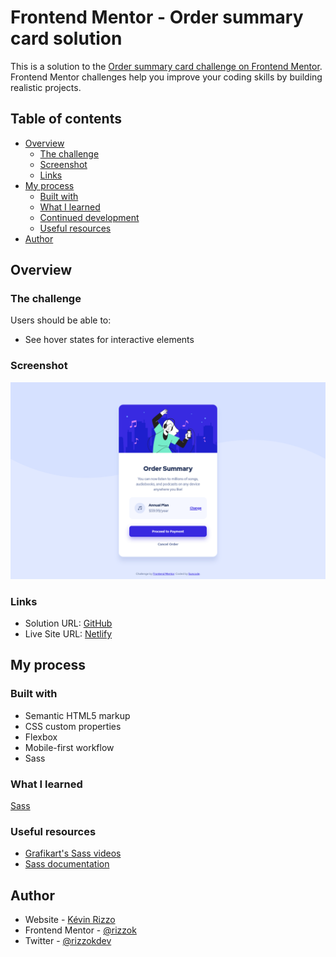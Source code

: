 # Frontend Mentor - Order summary card solution

This is a solution to the [Order summary card challenge on Frontend Mentor](https://www.frontendmentor.io/challenges/order-summary-component-QlPmajDUj). Frontend Mentor challenges help you improve your coding skills by building realistic projects. 

## Table of contents

- [Overview](#overview)
  - [The challenge](#the-challenge)
  - [Screenshot](#screenshot)
  - [Links](#links)
- [My process](#my-process)
  - [Built with](#built-with)
  - [What I learned](#what-i-learned)
  - [Continued development](#continued-development)
  - [Useful resources](#useful-resources)
- [Author](#author)

## Overview

### The challenge

Users should be able to:

- See hover states for interactive elements

### Screenshot

![](./screenshot.png)

### Links

- Solution URL: [GitHub](https://github.com/rizzok/fem-order-summary-component-main)
- Live Site URL: [Netlify](https://fem-order-summary-component-main.netlify.app/)

## My process

### Built with

- Semantic HTML5 markup
- CSS custom properties
- Flexbox
- Mobile-first workflow
- Sass

### What I learned

[Sass](https://sass-lang.com/)

### Useful resources

- [Grafikart's Sass videos](https://youtube.com/playlist?list=PLjwdMgw5TTLWVp8WUGheSrGnmEWIMk9H6)
- [Sass documentation](https://sass-lang.com/documentation)

## Author

- Website - [Kévin Rizzo](https://suncode.fr)
- Frontend Mentor - [@rizzok](https://www.frontendmentor.io/profile/rizzok)
- Twitter - [@rizzokdev](https://www.twitter.com/rizzokdev)
